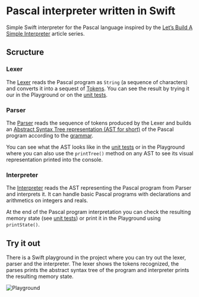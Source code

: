 # Pascal interpreter written in Swift
Simple Swift interpreter for the Pascal language inspired by the [Let’s Build A Simple Interpreter](https://ruslanspivak.com/lsbasi-part1/) article series.

## Scructure

### Lexer

The [Lexer](https://github.com/igorkulman/SwiftPascalInterpreter/blob/master/SwiftPascalInterpreter/SwiftPascalInterpreter/Lexer.swift) reads the Pascal program as `String` (a sequence of characters) and converts it into a sequest of [Tokens](https://github.com/igorkulman/SwiftPascalInterpreter/blob/master/SwiftPascalInterpreter/SwiftPascalInterpreter/Model/Token.swift). You can see the result by trying it our in the Playground or on the [unit tests](https://github.com/igorkulman/SwiftPascalInterpreter/blob/master/SwiftPascalInterpreter/SwiftPascalInterpreterTests/LexerTests.swift).

### Parser

The [Parser](https://github.com/igorkulman/SwiftPascalInterpreter/blob/master/SwiftPascalInterpreter/SwiftPascalInterpreter/Parser.swift) reads the sequence of tokens produced by the Lexer and builds an [Abstract Syntax Tree representation (AST for short)](https://github.com/igorkulman/SwiftPascalInterpreter/blob/master/SwiftPascalInterpreter/SwiftPascalInterpreter/Model/Token.swift) of the Pascal program according to the [grammar](https://github.com/igorkulman/SwiftPascalInterpreter/blob/master/grammar.md). 

You can see what the AST looks like in the [unit tests](https://github.com/igorkulman/SwiftPascalInterpreter/blob/master/SwiftPascalInterpreter/SwiftPascalInterpreterTests/ParserTests.swift) or in the Playground where you can also use the `printTree()` method on any AST to see its visual representation printed into the console.

### Interpreter

The [Interpreter](https://github.com/igorkulman/SwiftPascalInterpreter/blob/master/SwiftPascalInterpreter/SwiftPascalInterpreter/Interpreter.swift) reads the AST representing the Pascal program from Parser and interprets it. It can handle basic Pascal programs with declarations and arithmetics on integers and reals. 

At the end of the Pascal program interpretation you can check the resulting memory state (see [unit tests](https://github.com/igorkulman/SwiftPascalInterpreter/blob/master/SwiftPascalInterpreter/SwiftPascalInterpreterTests/InterpreterTests.swift)) or print it in the Playground using `printState()`.

## Try it out

There is a Swift playground in the project where you can try out the lexer, parser and the interpreter. The lexer shows the tokens recognized, the parses prints the abstract syntax tree of the program and interpreter prints the resulting memory state.

![Playground](https://github.com/igorkulman/SwiftPascalInterpreter/raw/master/playground.png)
